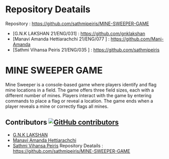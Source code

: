 
# Repository  Deatails                             
Repository                                   : https://github.com/sathmipeiris/MINE-SWEEPER-GAME
- [G.N.K LAKSHAN  21/ENG/031]                  : https://github.com/gnklakshan
- [Manavi Amanda Hettiarachchi  21/ENG/077 ]   : https://github.com/Mani-Amanda
- [Sathmi Vihansa Peiris    21/ENG/035  ]      : https://github.com/sathmipeiris


  
# MINE SWEEPER GAME
Mine Sweeper is a console-based game where players identify and flag mine locations in a field. The game offers three field sizes, each with a different number of mines. Players interact with the game by entering commands to place a flag or reveal a location. The game ends when a player reveals a mine or correctly flags all mines.




## Contributors [![GitHub contributors](https://img.shields.io/github/contributors/sathmipeiris/MINE-SWEEPER-GAME.svg)](https://github.com/sathmipeiris/MINE-SWEEPER-GAME/graphs/contributors)
- [G.N.K LAKSHAN](https://github.com/gnklakshan)
- [Manavi Amanda Hettiarachchi](https://github.com/Mani-Amanda)
- [Sathmi Vihansa Peiris](https://github.com/sathmipeiris)
Repository  Deatails                                   : https://github.com/sathmipeiris/MINE-SWEEPER-GAME
